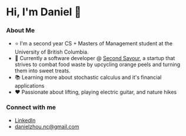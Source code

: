 Hi, I'm Daniel 👋
==================================================================================================
### About Me
- ⭐ I'm a second year CS + Masters of Management student at the University of British Columbia.
- 🍊 Currently a software developer @ [Second Savour](https://www.secondsavour.ca/), a startup that strives to combat food waste by upcycling orange peels and turning them into sweet treats.
- 📚 Learning more about stochastic calculus and it's financial applications 
- ❤ Passionate about lifting, playing electric guitar, and nature hikes

### Connect with me 
- [LinkedIn](https://www.linkedin.com/in/dzhou05/)
- danielzhou.nc@gmail.com


<!---
<picture>
   <source media="(prefers-color-scheme: dark)" srcset="https://raw.githubusercontent.com/manggo-cd/manggo-cd/output/github-snake-dark.svg" />
   <source media="(prefers-color-scheme: light)" srcset="https://raw.githubusercontent.com/manggo-cd/manggo-cd/output/github-snake.svg" />
   <img alt="github-snake" src="https://raw.githubusercontent.com/manggo-cd/manggo-cd/output/github-snake.svg" />
</picture>
-->

